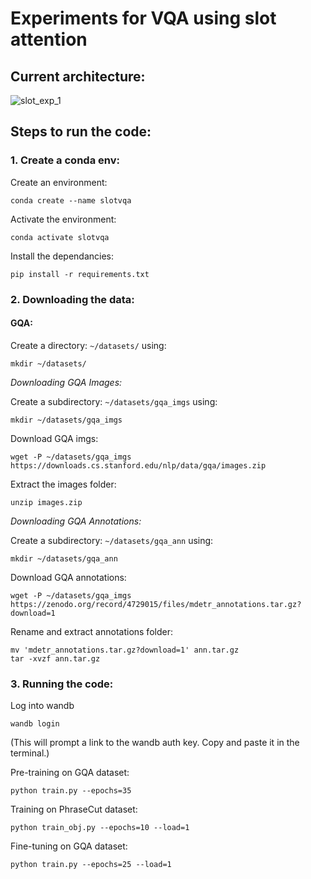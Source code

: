 # Experiments for VQA using slot attention
## Current architecture: 
![slot_exp_1](https://user-images.githubusercontent.com/63205095/171621058-b443f7c3-80ba-4644-812f-4085c024f291.png)

## Steps to run the code: 

### 1. Create a conda env: 

Create an environment: 
```
conda create --name slotvqa
```
Activate the environment: 
```
conda activate slotvqa
```
Install the dependancies: 
```
pip install -r requirements.txt
```

### 2. Downloading the data: 

#### GQA: 

Create a directory: `~/datasets/` using: 
```
mkdir ~/datasets/
```
*Downloading GQA Images:*

Create a subdirectory: `~/datasets/gqa_imgs` using: 
```
mkdir ~/datasets/gqa_imgs
```
Download GQA imgs: 
```
wget -P ~/datasets/gqa_imgs https://downloads.cs.stanford.edu/nlp/data/gqa/images.zip
```
Extract the images folder: 
```
unzip images.zip
```

*Downloading GQA Annotations:*

Create a subdirectory: `~/datasets/gqa_ann` using: 
```
mkdir ~/datasets/gqa_ann
```
Download GQA annotations: 
```
wget -P ~/datasets/gqa_imgs https://zenodo.org/record/4729015/files/mdetr_annotations.tar.gz?download=1
```

Rename and extract annotations folder: 

```
mv 'mdetr_annotations.tar.gz?download=1' ann.tar.gz
tar -xvzf ann.tar.gz
```

### 3. Running the code: 

Log into wandb 
```
wandb login
```
(This will prompt a link to the wandb auth key. Copy and paste it in the terminal.)

Pre-training on GQA dataset: 

```
python train.py --epochs=35 
```

Training on PhraseCut dataset: 

```
python train_obj.py --epochs=10 --load=1 
```
Fine-tuning on GQA dataset: 

```
python train.py --epochs=25 --load=1
```
